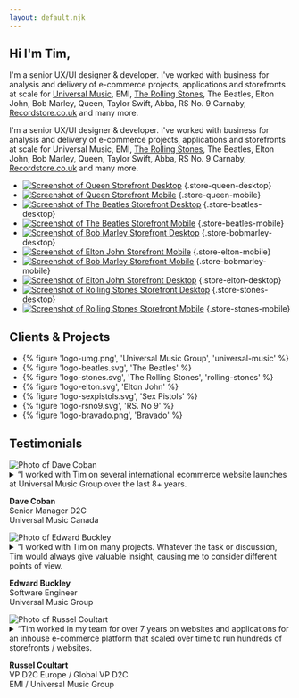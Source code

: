 ```yaml
---
layout: default.njk
---
```


<section class="hello">

  # Hi I'm Tim,

  I'm a senior UX/UI designer & developer. I've worked with business for analysis and delivery of e-commerce projects, applications and storefronts at scale for [Universal Music](/universal-music), EMI, [The Rolling Stones](/rolling-stones), The Beatles, Elton John, Bob Marley, Queen, Taylor Swift, Abba, RS No. 9 Carnaby, [Recordstore.co.uk](https://recordstore.co.uk) and many more.

  I'm a senior UX/UI designer & developer. I've worked with business for analysis and delivery of e-commerce projects, applications and storefronts at scale for Universal Music, EMI, [The Rolling Stones](/rolling-stones), The Beatles, Elton John, Bob Marley, Queen, Taylor Swift, Abba, RS No. 9 Carnaby, [Recordstore.co.uk](https://recordstore.co.uk) and many more.  

  * [![Screenshot of Queen Storefront Desktop](/static/img/store-queen-desktop.png)](/gallery) {.store-queen-desktop}
  * [![Screenshot of Queen Storefront Mobile](/static/img/store-queen-mobile.png)](/gallery) {.store-queen-mobile}
  * [![Screenshot of The Beatles Storefront Desktop](/static/img/store-beatles-desktop-crop.png)](/gallery) {.store-beatles-desktop}
  * [![Screenshot of The Beatles Storefront Mobile](/static/img/store-beatles-mobile-crop.png)](/gallery) {.store-beatles-mobile}
  * [![Screenshot of Bob Marley Storefront Desktop](/static/img/store-bobmarley-desktop.png)](/gallery) {.store-bobmarley-desktop}
  * [![Screenshot of Elton John Storefront Mobile](/static/img/store-elton-mobile-crop.png)](/gallery) {.store-elton-mobile}
  * [![Screenshot of Bob Marley Storefront Mobile](/static/img/store-bobmarley-mobile.png)](/gallery) {.store-bobmarley-mobile}
  * [![Screenshot of Elton John Storefront Desktop](/static/img/store-elton-desktop-crop.png)](/gallery) {.store-elton-desktop}
  * [![Screenshot of Rolling Stones Storefront Desktop](/static/img/store-stones-desktop.png)](/gallery) {.store-stones-desktop}
  * [![Screenshot of Rolling Stones Storefront Mobile](/static/img/store-stones-mobile.png)](/gallery) {.store-stones-mobile}

</section>

<section class="clients">

## Clients & Projects

  * {% figure 'logo-umg.png', 'Universal Music Group', 'universal-music' %}
  * {% figure 'logo-beatles.svg', 'The Beatles' %}
  * {% figure 'logo-stones.svg', 'The Rolling Stones', 'rolling-stones' %}
  * {% figure 'logo-elton.svg', 'Elton John' %}
  * {% figure 'logo-sexpistols.svg', 'Sex Pistols' %}
  * {% figure 'logo-rsno9.svg', 'RS. No 9' %}
  * {% figure 'logo-bravado.png', 'Bravado' %}
</section>

## Testimonials

<section class="testimonials">
  <article>
    <img src="/static/img/people-dave-coban.jpg" alt="Photo of Dave Coban" />
    <details>
      <summary>
        <span>“</span>I worked with Tim on several international ecommerce website launches at Universal Music Group over the last 8+ years.
      </summary>
      <p>
        Tim was an absolute joy to work with! His impressive technical knowledge was an invaluable asset to all business units he interacted with. He helped my team get through several complex and time sensitive website launches over the years - we couldn't have done it with his technical know-how and graceful guidance!
      </p>
      <p>
        Tim's ability to problem solve, prioritize, and execute under pressure was second to none. Whenever we had a highly complex problem that required the technical skills of a developer, but also the communication skills and leadership of a project manager, Tim was the go-to guy to lead the charge. 
        What I really appreciated about Tim is not just his skill set - but he is an extremely friendly and patient person as well. I would welcome the opportunity to work with him again - if you have the chance to work with Tim, take it!
      </p>
    </details>      
    <p class="mono small">
      <strong>Dave Coban</strong><br/>
      Senior Manager D2C<br/>
      Universal Music Canada
    </p>
  </article>
  <article>
    <img src="/static/img/people-edward-buckley.jpg" alt="Photo of Edward Buckley" />
    <details>
      <summary>
        <span>“</span>I worked with Tim on many projects. Whatever the task or discussion, Tim would always give valuable insight, causing me to consider different points of view.
      </summary>
      <p>      
        He is clear on the direction that a website - or the front-end of a webapp - needs to take, in order for it to meet the needs of the business, for its UX & UI, for its technical implementation, and for how it fits into the system & business as a whole.
      </p>
      <p>
        His abilities stretch far beyond front-end design & build. Both in terms of the technologies, but for example in terms of the data feeding in and out of the front-end and making use of it.
      </p>
      <p>    
        As well as having the necessary abilities, Tim is fun to work with.
      </p>      
    </details>  
    <p class="mono small">
      <strong>Edward Buckley</strong><br/>
      Software Engineer<br/>
      Universal Music Group
    </p>
  </article>
  <article>
    <img src="/static/img/people-russel-coultart.jpg" alt="Photo of Russel Coultart" />
    <details>
      <summary>
        <span>“</span>Tim worked in my team for over 7 years on websites and applications for an inhouse e-commerce platform that scaled over time to run hundreds of storefronts / websites.
      </summary>
      <p>
        During this time he was promoted to lead front end developer & designer (responsibilities included managing the front end development & design team) and was then promoted to director of front end development & design.
      </p>
      <p>
        He was a passionate advocate for best of breed UI/UX and worked on many projects including internationalisation (languages and currencies), reducing friction in the checkout process, improving discoverability and helped merchandising teams with understanding how to make data driven decisions.  
      </p>
    </details>  
    <p class="mono small">
      <strong>Russel Coultart</strong><br/>
      VP D2C Europe / Global VP D2C<br/>
      EMI  / Universal Music Group
    </p>
  </article>

</section>
